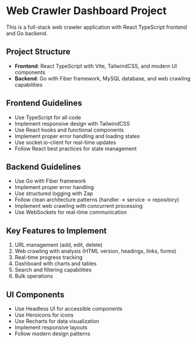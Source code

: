 <!-- Use this file to provide workspace-specific custom instructions to Copilot. For more details, visit https://code.visualstudio.com/docs/copilot/copilot-customization#_use-a-githubcopilotinstructionsmd-file -->

# Web Crawler Dashboard Project

This is a full-stack web crawler application with React TypeScript frontend and Go backend.

## Project Structure
- **Frontend**: React TypeScript with Vite, TailwindCSS, and modern UI components
- **Backend**: Go with Fiber framework, MySQL database, and web crawling capabilities

## Frontend Guidelines
- Use TypeScript for all code
- Implement responsive design with TailwindCSS
- Use React hooks and functional components
- Implement proper error handling and loading states
- Use socket.io-client for real-time updates
- Follow React best practices for state management

## Backend Guidelines
- Use Go with Fiber framework
- Implement proper error handling
- Use structured logging with Zap
- Follow clean architecture patterns (handler -> service -> repository)
- Implement web crawling with concurrent processing
- Use WebSockets for real-time communication

## Key Features to Implement
1. URL management (add, edit, delete)
2. Web crawling with analysis (HTML version, headings, links, forms)
3. Real-time progress tracking
4. Dashboard with charts and tables
5. Search and filtering capabilities
6. Bulk operations

## UI Components
- Use Headless UI for accessible components
- Use Heroicons for icons
- Use Recharts for data visualization
- Implement responsive layouts
- Follow modern design patterns
